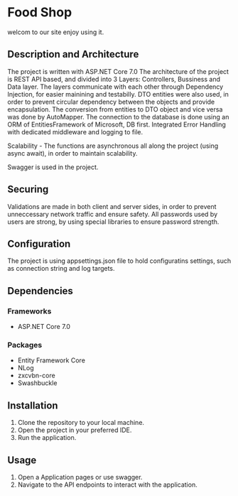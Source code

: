 # Food Shop
welcom to our site enjoy using it.
## Description and Architecture
The project is written with ASP.NET Core 7.0 The architecture of the project is REST API based, and divided into 3 Layers: Controllers, Bussiness and Data layer. The layers communicate with each other through Dependency Injection, for easier mainining and testabilly. DTO entities were also used, in order to prevent circular dependency between the objects and provide encapsulation. The conversion from entities to DTO object and vice versa was done by AutoMapper. The connection to the database is done using an ORM of EntitiesFramework of Microsoft, DB first.
Integrated Error Handling with dedicated middleware and logging to file.

Scalability - The functions are asynchronous all along the project (using async await), in order to maintain scalability.

Swagger is used in the project.

## Securing
Validations are made in both client and server sides, in order to prevent unneccessary network traffic and ensure safety. All passwords used by users are strong, by using special libraries to ensure password strength.

## Configuration
The project is using appsettings.json file to hold configuratins settings, such as connection string and log targets.

## Dependencies
### Frameworks
* ASP.NET Core 7.0
### Packages
* Entity Framework Core
* NLog
* zxcvbn-core
* Swashbuckle
## Installation
 1. Clone the repository to your local machine.
 2. Open the project in your preferred IDE.
 3. Run the application.
## Usage
 1. Open a Application pages or use swagger.
 2. Navigate to the API endpoints to interact with the application.
